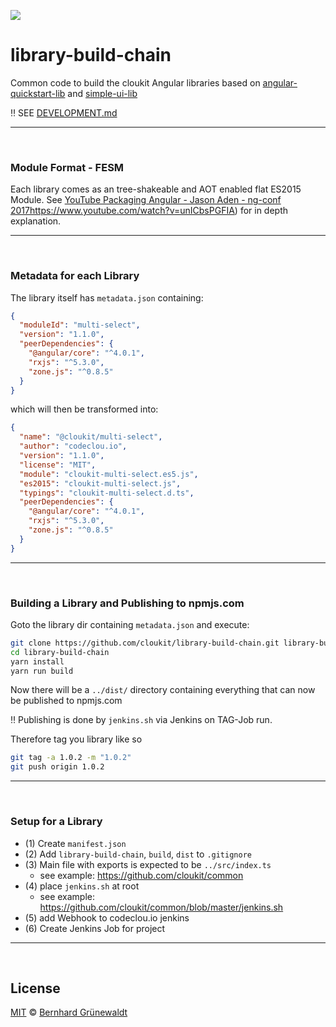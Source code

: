 [![](https://cloukit.github.io/assets/images/cloukit-banner-github.svg?v3)](https://cloukit.github.io/)

# library-build-chain

Common code to build the cloukit Angular libraries based on [angular-quickstart-lib](https://github.com/filipesilva/angular-quickstart-lib) and [simple-ui-lib](https://github.com/jasonaden/simple-ui-lib)

:bangbang: SEE [DEVELOPMENT.md](./DEVELOPMENT.md)

-----

&nbsp;

### Module Format - FESM

Each library comes as an tree-shakeable and AOT enabled flat ES2015 Module.
See [YouTube Packaging Angular - Jason Aden - ng-conf 2017]()https://www.youtube.com/watch?v=unICbsPGFIA) for in depth explanation.

-----

&nbsp;

### Metadata for each Library

The library itself has `metadata.json` containing:

```json
{
  "moduleId": "multi-select",
  "version": "1.1.0",
  "peerDependencies": {
    "@angular/core": "^4.0.1",
    "rxjs": "^5.3.0",
    "zone.js": "^0.8.5"
  }
}
```

which will then be transformed into:

```json
{
  "name": "@cloukit/multi-select",
  "author": "codeclou.io",
  "version": "1.1.0",
  "license": "MIT",
  "module": "cloukit-multi-select.es5.js",
  "es2015": "cloukit-multi-select.js",
  "typings": "cloukit-multi-select.d.ts",
  "peerDependencies": {
    "@angular/core": "^4.0.1",
    "rxjs": "^5.3.0",
    "zone.js": "^0.8.5"
  }
}
```

-----

&nbsp;

### Building a Library and Publishing to npmjs.com

Goto the library dir containing `metadata.json` and execute:

```bash
git clone https://github.com/cloukit/library-build-chain.git library-build-chain
cd library-build-chain
yarn install
yarn run build
```

Now there will be a `../dist/` directory containing everything that can now be published to npmjs.com

:bangbang: Publishing is done by `jenkins.sh` via Jenkins on TAG-Job run.

Therefore tag you library like so

```bash
git tag -a 1.0.2 -m "1.0.2"
git push origin 1.0.2
```

-----

&nbsp;

### Setup for a Library

  * (1) Create `manifest.json`
  * (2) Add `library-build-chain`, `build`, `dist` to `.gitignore`
  * (3) Main file with exports is expected to be `../src/index.ts`
    * see example: https://github.com/cloukit/common
  * (4) place `jenkins.sh` at root
    * see example: https://github.com/cloukit/common/blob/master/jenkins.sh
  * (5) add Webhook to codeclou.io jenkins
  * (6) Create Jenkins Job for project

-----

&nbsp;

## License

[MIT](./LICENSE) © [Bernhard Grünewaldt](https://github.com/clouless)
